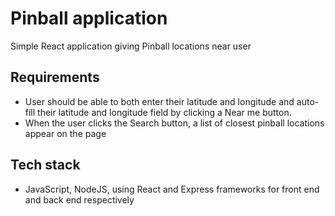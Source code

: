# Pinball application

Simple React application giving Pinball locations near user

## Requirements
- User should be able to both enter their latitude and longitude and auto-fill their latitude and longitude field by clicking a Near me button.
- When the user clicks the Search button, a list of closest pinball locations appear on the page

## Tech stack
- JavaScript, NodeJS, using React and Express frameworks for front end and back end respectively
